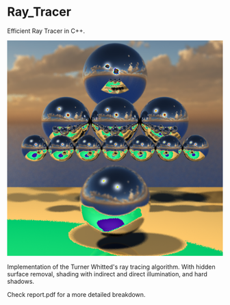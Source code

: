# Ray_Tracer
Efficient Ray Tracer in C++.

![alt text](https://github.com/rodrigosimass/Ray_Tracer/blob/main/P3D_Template1/RT_Output.png?raw=true)

Implementation of the Turner Whitted's ray tracing algorithm. With hidden surface removal, shading with indirect and direct illumination, and hard shadows.

Check report.pdf for a more detailed breakdown.
